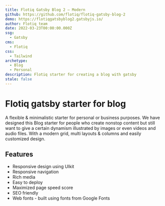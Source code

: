 ```yaml
---
title: Flotiq Gatsby Blog 2 – Modern
github: https://github.com/flotiq/flotiq-gatsby-blog-2
demo: https://flotiqgatsbyblog2.gatsbyjs.io/
author: Flotiq team
date: 2022-03-23T00:00:00.000Z
ssg:
  - Gatsby
cms:
  - Flotiq
css:
  - Tailwind
archetype:
  - Blog
  - Personal
description: Flotiq starter for creating a blog with gatsby
stale: false
---
```


# Flotiq gatsby starter for blog

A flexible & minimalistic starter for personal or business purposes. We have designed this Blog starter for people who create nonstop content but still want to give a certain dynamism illustrated by images or even videos and audio files. With a modern grid, multi layouts & columns and easily customized design.

## Features

* Responsive design using UIkit
* Responsive navigation
* Rich media
* Easy to deploy
* Maximized page speed score
* SEO friendly
* Web fonts - built using fonts from Google Fonts 
